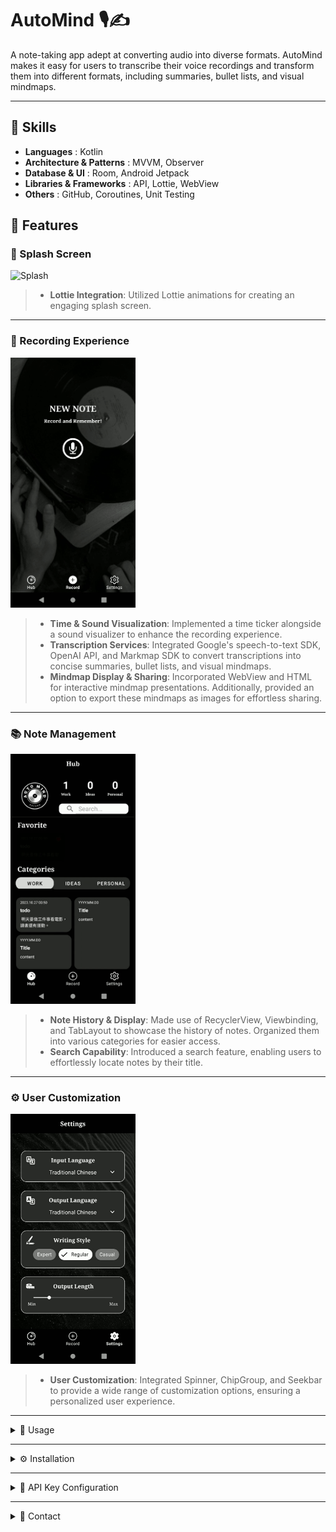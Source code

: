 # AutoMind 🎙️✍️
A note-taking app adept at converting audio into diverse formats. AutoMind makes it easy for users to transcribe their voice recordings and transform them into different formats, including summaries, bullet lists, and visual mindmaps.

---

## 💼 Skills
- **Languages** : Kotlin
- **Architecture & Patterns** : MVVM, Observer
- **Database & UI** : Room, Android Jetpack
- **Libraries & Frameworks** : API, Lottie, WebView
- **Others** : GitHub, Coroutines, Unit Testing
  
## 🌟 Features 

### 🚀 Splash Screen
<img src="./assets/gifs/splash.gif" alt="Splash" width="200"/>

> - **Lottie Integration**: Utilized Lottie animations for creating an engaging splash screen.

---

### 🎤 Recording Experience
<img src="./assets/gifs/record.gif" alt="Record" width="200"/>

> - **Time & Sound Visualization**: Implemented a time ticker alongside a sound visualizer to enhance the recording experience.<br>
> - **Transcription Services**:  Integrated Google's speech-to-text SDK, OpenAI API, and Markmap SDK to convert transcriptions into concise summaries, bullet lists, and visual mindmaps.<br>
> - **Mindmap Display & Sharing**: Incorporated WebView and HTML for interactive mindmap presentations. Additionally, provided an option to export these mindmaps as images for effortless sharing.
---

### 📚 Note Management
<img src="./assets/gifs/hub.gif" alt="Hub" width="200"/>

> - **Note History & Display**: Made use of RecyclerView, Viewbinding, and TabLayout to showcase the history of notes. Organized them into various categories for easier access.<br>
> - **Search Capability**: Introduced a search feature, enabling users to effortlessly locate notes by their title.

---

### ⚙️ User Customization
<img src="./assets/gifs/settings.gif" alt="Settings" width="200"/>

> - **User Customization**: Integrated Spinner, ChipGroup, and Seekbar to provide a wide range of customization options, ensuring a personalized user experience.

---

<details>
<summary> 🎯 Usage</summary>

1. **Splash**: Upon launching, enjoy the engaging Lottie-animated splash screen while the app initializes.
2. **Recording Notes**: 
   - Tap on the 'Record' icon.
   - As you speak, observe the time ticker and sound visualizer to track your recording.
   - Once the recording concludes, swipe through different pages to view the transcription in various formats: summary, bullet list, or visual mindmap.
3. **Reviewing Notes**: 
   - Go to the 'Hub' section to view all your notes.
   - Notes are organized into categories for easy access. Tap on categories like 'Work', 'Ideas' or 'Personal'.
   - Use the search feature to quickly find notes by title.
   - Mark any note as 'Favorite' to add it to the 'Favorites' list for quicker access.
4. **Personalizing Settings**: 
    - Navigate to the 'Settings' menu.
    - Here you can:
      - Select the preferred language for audio input.
      - Choose your desired note output language.
      - Decide the note output style.
      - Adjust the summary output length to your liking.

</details>

---

<details>
<summary> ⚙️ Installation</summary>

1. **Download APK**: Use the [provided link](https://reurl.cc/v6EQ3e) to download the AutoMind APK.
2. **Allow Unknown Sources**: On your Android device, go to `Settings > Security`. Enable the option to allow installations from unknown sources.
3. **Install**: Locate the downloaded APK in your 'Downloads' folder and tap on it. Confirm the installation.
4. **Launch**: Once installed, open AutoMind from your list of applications to start taking notes!

</details>

---

<details>
<summary> 🔑 API Key Configuration</summary>

1. **Google's speech-to-text**:
   - Visit [Google Cloud Console](https://console.cloud.google.com/).
   - Create a new project and enable the Speech-to-Text API.
   - Generate an API key for your project.
   - Insert this key in the `[local.properties]`.

2. **OpenAI API**:
   - Go to [OpenAI](https://www.openai.com/).
   - Register for an API key.
   - Once received, add this key to `[[local.properties]`.

</details>

---

<details>
<summary> 💌 Contact</summary>

For any questions, feedback, or collaboration inquiries, you can reach out via:

-  [**My LinkedIn**](https://www.linkedin.com/in/010)
-  [**My Email**](leilanilin10@gmail.com)
-  [**My GitHub**](https://github.com/010g)

Feel free to share your experiences, suggestions, or ask questions related to the AutoMind project!

</details>
